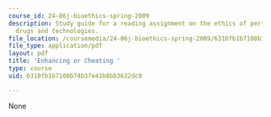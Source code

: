 ```yaml
---
course_id: 24-06j-bioethics-spring-2009
description: Study guide for a reading assignment on the ethics of performance enhancing
  drugs and technologies.
file_location: /coursemedia/24-06j-bioethics-spring-2009/6310fb1b7108b74b37e41b8bb3632dc0_MIT24_06Js09_study17.pdf
file_type: application/pdf
layout: pdf
title: 'Enhancing or Cheating '
type: course
uid: 6310fb1b7108b74b37e41b8bb3632dc0

---
```

None
